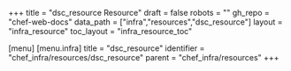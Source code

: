 +++
title = "dsc_resource Resource"
draft = false
robots = ""
gh_repo = "chef-web-docs"
data_path = ["infra","resources","dsc_resource"]
layout = "infra_resource"
toc_layout = "infra_resource_toc"

[menu]
  [menu.infra]
    title = "dsc_resource"
    identifier = "chef_infra/resources/dsc_resource"
    parent = "chef_infra/resources"
+++

<!-- The contents of this page are automatically generated from the dsc_resource.yaml file in the data directory. -->
<!-- To suggest a change, edit the https://github.com/chef/chef/blob/main/lib/chef/resource/dsc_resource.rb file
      and submit a pull request to the https://github.com/chef/chef repository. -->
